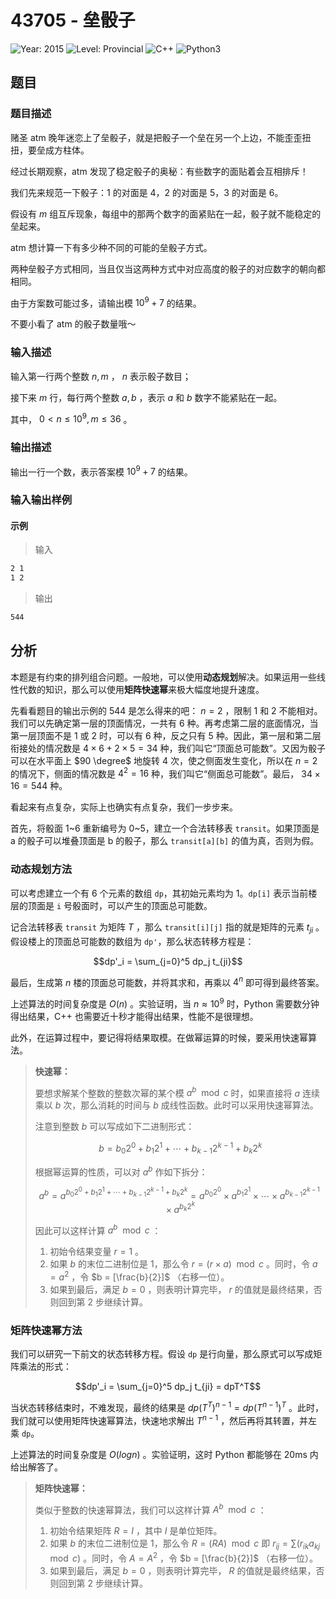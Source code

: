 # 43705 - 垒骰子

![Year: 2015](https://img.shields.io/badge/Year-2015-white)
![Level: Provincial](https://img.shields.io/badge/Level-Provincial-blue)
![C++](https://img.shields.io/badge/C++-AC-green)
![Python3](https://img.shields.io/badge/Python3-AC-green)

## 题目

### 题目描述

赌圣 atm 晚年迷恋上了垒骰子，就是把骰子一个垒在另一个上边，不能歪歪扭扭，要垒成方柱体。

经过长期观察，atm 发现了稳定骰子的奥秘：有些数字的面贴着会互相排斥！

我们先来规范一下骰子：1 的对面是 4，2 的对面是 5，3 的对面是 6。

假设有 $m$ 组互斥现象，每组中的那两个数字的面紧贴在一起，骰子就不能稳定的垒起来。

atm 想计算一下有多少种不同的可能的垒骰子方式。

两种垒骰子方式相同，当且仅当这两种方式中对应高度的骰子的对应数字的朝向都相同。

由于方案数可能过多，请输出模 $10^9 + 7$ 的结果。

不要小看了 atm 的骰子数量哦～

### 输入描述

输入第一行两个整数 $n,m$ ， $n$ 表示骰子数目；

接下来 $m$ 行，每行两个整数 $a,b$ ，表示 $a$ 和 $b$ 数字不能紧贴在一起。

其中， $0 < n   \leq   10^9, m   \leq   36$ 。

### 输出描述

输出一行一个数，表示答案模 $10^9+7$ 的结果。

### 输入输出样例

#### 示例

> 输入

```txt
2 1
1 2
```

> 输出

```txt
544
```

## 分析

本题是有约束的排列组合问题。一般地，可以使用**动态规划**解决。如果运用一些线性代数的知识，那么可以使用**矩阵快速幂**来极大幅度地提升速度。

先看看题目的输出示例的 $544$ 是怎么得来的吧： $n=2$ ，限制 1 和 2 不能相对。我们可以先确定第一层的顶面情况，一共有 6 种。再考虑第二层的底面情况，当第一层顶面不是 1 或 2 时，可以有 6 种，反之只有 5 种。因此，第一层和第二层衔接处的情况数是 $4 \times 6 + 2 \times 5 = 34$ 种，我们叫它“顶面总可能数”。又因为骰子可以在水平面上 $90 \degree$ 地旋转 4 次，使之侧面发生变化，所以在 $n=2$ 的情况下，侧面的情况数是 $4^2=16$ 种，我们叫它“侧面总可能数”。最后， $34 \times 16 = 544$ 种。

看起来有点复杂，实际上也确实有点复杂，我们一步步来。

首先，将骰面 1\~6 重新编号为 0\~5，建立一个合法转移表 `transit`。如果顶面是 a 的骰子可以堆叠顶面是 b 的骰子，那么 `transit[a][b]` 的值为真，否则为假。

### 动态规划方法

可以考虑建立一个有 6 个元素的数组 `dp`，其初始元素均为 1。`dp[i]` 表示当前楼层的顶面是 `i` 号骰面时，可以产生的顶面总可能数。

记合法转移表 `transit` 为矩阵 $T$ ，那么 `transit[i][j]` 指的就是矩阵的元素 $t_{ji}$ 。假设楼上的顶面总可能数的数组为 `dp'`，那么状态转移方程是：

```math
dp'_i = \sum_{j=0}^5 dp_j t_{ji}
```

最后，生成第 $n$ 楼的顶面总可能数，并将其求和，再乘以 $4^n$ 即可得到最终答案。

上述算法的时间复杂度是 $O(n)$ 。实验证明，当 $n \approx 10^9$ 时，Python 需要数分钟得出结果，C++ 也需要近十秒才能得出结果，性能不是很理想。

此外，在运算过程中，要记得将结果取模。在做幂运算的时候，要采用快速幂算法。

> **快速幂：**
>
> 要想求解某个整数的整数次幂的某个模 $a^b \mod c$ 时，如果直接将 $a$ 连续乘以 $b$ 次，那么消耗的时间与 $b$ 成线性函数。此时可以采用快速幂算法。
>
> 注意到整数 $b$ 可以写成如下二进制形式：
> ```math
> b = b_0 2^0 + b_1 2^1 + \cdots + b_{k-1} 2^{k-1} + b_k 2^k
> ```
>
> 根据幂运算的性质，可以对 $a^b$ 作如下拆分：
> ```math
> a^b = a^{b_0 2^0 + b_1 2^1 + \cdots + b_{k-1} 2^{k-1} + b_k 2^k} = a^{b_0 2^0} \times a^{b_1 2^1} \times \cdots \times a^{b_{k-1} 2^{k-1}} \times a^{b_k 2^k}
> ```
>
> 因此可以这样计算 $a^b \mod c$ ：
>
> 1. 初始令结果变量 $r=1$ 。
> 2. 如果 $b$ 的末位二进制位是 1，那么令 $r = (r \times a) \mod c$ 。同时，令 $a = a^2$ ，令 $b = [\frac{b}{2}]$ （右移一位）。
> 3. 如果到最后，满足 $b = 0$ ，则表明计算完毕， $r$ 的值就是最终结果，否则回到第 2 步继续计算。

### 矩阵快速幂方法

我们可以研究一下前文的状态转移方程。假设 `dp` 是行向量，那么原式可以写成矩阵乘法的形式：

```math
dp'_i = \sum_{j=0}^5 dp_j t_{ji} = dpT^T
```

当状态转移结束时，不难发现，最终的结果是 $dp(T^T)^{n-1} = dp(T^{n-1})^T$ 。此时，我们就可以使用矩阵快速幂算法，快速地求解出 $T^{n-1}$ ，然后再将其转置，并左乘 `dp`。

上述算法的时间复杂度是 $O(logn)$ 。实验证明，这时 Python 都能够在 20ms 内给出解答了。

> **矩阵快速幂：**
>
> 类似于整数的快速幂算法，我们可以这样计算 $A^b \mod c$ ：
>
> 1. 初始令结果矩阵 $R=I$ ，其中 $I$ 是单位矩阵。
> 2. 如果 $b$ 的末位二进制位是 1，那么令 $R = (RA) \mod c$ 即 $r_{ij} = \sum (r_{ik}a_{kj} \mod c)$ 。同时，令 $A = A^2$ ，令 $b = [\frac{b}{2}]$ （右移一位）。
> 3. 如果到最后，满足 $b = 0$ ，则表明计算完毕， $R$ 的值就是最终结果，否则回到第 2 步继续计算。
